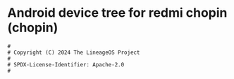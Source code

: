 # Android device tree for redmi chopin (chopin)

```
#
# Copyright (C) 2024 The LineageOS Project
#
# SPDX-License-Identifier: Apache-2.0
#
```
